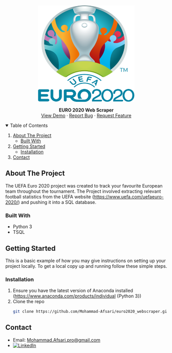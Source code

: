 <!-- PROJECT LOGO -->
<br />
<p align="center">
   <a href="https://github.com/Mohammad-Afsari/euro2020_webscraper">
      <img src="images/UEFA_Euro_2020.png" alt="Euro logo" width="300" height="300">
   </a>

  <p align="center">
    <strong>EURO 2020 Web Scraper</strong>
    <br />
    <a href="https://github.com/Mohammad-Afsari/euro2020_webscraper">View Demo</a>
    ·
    <a href="https://github.com/Mohammad-Afsari/euro2020_webscraper/issues">Report Bug</a>
    ·
    <a href="https://github.com/Mohammad-Afsari/euro2020_webscraper/issues">Request Feature</a>
  </p>
</p>

<details open="open">
  <summary>Table of Contents</summary>
  <ol>
    <li>
      <a href="#about-the-project">About The Project</a>
      <ul>
        <li><a href="#built-with">Built With</a></li>
      </ul>
    </li>
    <li>
      <a href="#getting-started">Getting Started</a>
      <ul>
        <li><a href="#installation">Installation</a></li>
      </ul>
    </li>
    <li><a href="#contact">Contact</a></li>
  </ol>
</details>

<!-- ABOUT THE PROJECT -->
## About The Project

The UEFA Euro 2020 project was created to track your favourite European team throughout the tournament. The Project involved extracting relevant football statistics from the UEFA website (https://www.uefa.com/uefaeuro-2020/) and pushing it into a SQL database.

### Built With
* Python 3
* TSQL

<!-- GETTING STARTED -->
## Getting Started
This is a basic example of how you may give instructions on setting up your project locally. To get a local copy up and running follow these simple steps.

### Installation
1. Ensure you have the latest version of Anaconda installed (https://www.anaconda.com/products/individual {Python 3})
2. Clone the repo
   ```sh
   git clone https://github.com/Mohammad-Afsari/euro2020_webscraper.git
   ```

<!-- Contact -->
## Contact
* Email: Mohammad.Afsari.pro@gmail.com
* [![LinkedIn][linkedin-shield]][linkedin-url]






<!-- MARKDOWN LINKS & IMAGES -->
<!-- https://www.markdownguide.org/basic-syntax/#reference-style-links -->
[contributors-shield]: https://img.shields.io/github/contributors/othneildrew/Best-README-Template.svg?style=for-the-badge
[contributors-url]: https://github.com/othneildrew/Best-README-Template/graphs/contributors
[forks-shield]: https://img.shields.io/github/forks/othneildrew/Best-README-Template.svg?style=for-the-badge
[forks-url]: https://github.com/othneildrew/Best-README-Template/network/members
[stars-shield]: https://img.shields.io/github/stars/othneildrew/Best-README-Template.svg?style=for-the-badge
[stars-url]: https://github.com/othneildrew/Best-README-Template/stargazers
[issues-shield]: https://img.shields.io/github/issues/othneildrew/Best-README-Template.svg?style=for-the-badge
[issues-url]: https://github.com/othneildrew/Best-README-Template/issues
[license-shield]: https://img.shields.io/github/license/othneildrew/Best-README-Template.svg?style=for-the-badge
[license-url]: https://github.com/othneildrew/Best-README-Template/blob/master/LICENSE.txt
[linkedin-shield]: https://img.shields.io/badge/-LinkedIn-black.svg?style=for-the-badge&logo=linkedin&colorB=555
[linkedin-url]: https://www.linkedin.com/in/mohammad-afsari-77432b7b/
[product-screenshot]: images/screenshot.png
